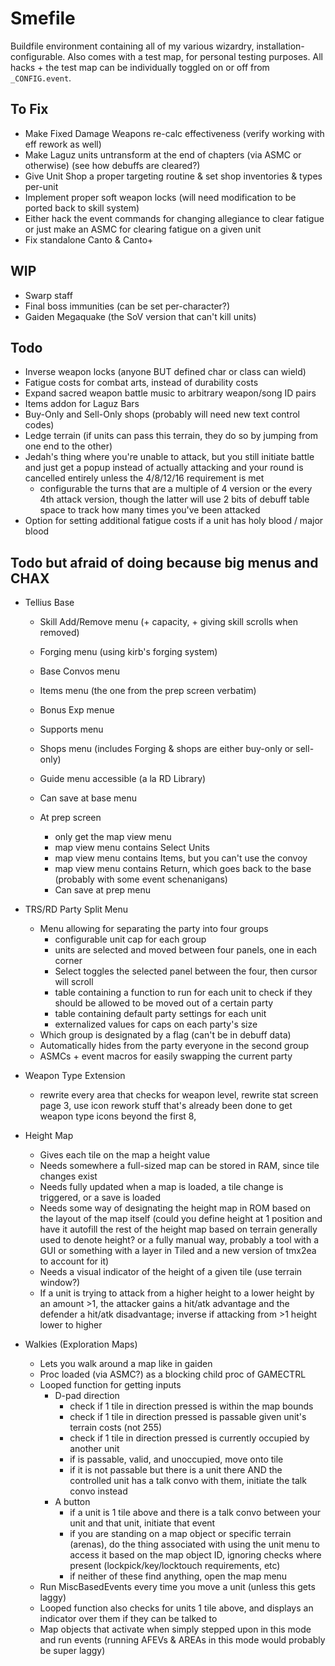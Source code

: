 
# Smefile

Buildfile environment containing all of my various wizardry, installation-configurable. Also comes with a test map, for personal testing purposes. All hacks + the test map can be individually toggled on or off from `_CONFIG.event`. 




## To Fix

- Make Fixed Damage Weapons re-calc effectiveness (verify working with eff rework as well)
- Make Laguz units untransform at the end of chapters (via ASMC or otherwise) (see how debuffs are cleared?)
- Give Unit Shop a proper targeting routine & set shop inventories & types per-unit
- Implement proper soft weapon locks (will need modification to be ported back to skill system)
- Either hack the event commands for changing allegiance to clear fatigue or just make an ASMC for clearing fatigue on a given unit
- Fix standalone Canto & Canto+

## WIP

- Swarp staff
- Final boss immunities (can be set per-character?)
- Gaiden Megaquake (the SoV version that can't kill units)

## Todo

- Inverse weapon locks (anyone BUT defined char or class can wield)
- Fatigue costs for combat arts, instead of durability costs
- Expand sacred weapon battle music to arbitrary weapon/song ID pairs
- Items addon for Laguz Bars
- Buy-Only and Sell-Only shops (probably will need new text control codes)
- Ledge terrain (if units can pass this terrain, they do so by jumping from one end to the other)
- Jedah's thing where you're unable to attack, but you still initiate battle and just get a popup instead of actually attacking and your round is cancelled entirely unless the 4/8/12/16 requirement is met
	- configurable the turns that are a multiple of 4 version or the every 4th attack version, though the latter will use 2 bits of debuff table space to track how many times you've been attacked
- Option for setting additional fatigue costs if a unit has holy blood / major blood

## Todo but afraid of doing because big menus and CHAX

- Tellius Base
	- Skill Add/Remove menu (+ capacity, + giving skill scrolls when removed)
	- Forging menu (using kirb's forging system)
	- Base Convos menu
	- Items menu (the one from the prep screen verbatim)
	- Bonus Exp menue
	- Supports menu
	- Shops menu (includes Forging & shops are either buy-only or sell-only)
	- Guide menu accessible (a la RD Library)
	- Can save at base menu
	
	- At prep screen
		- only get the map view menu 
		- map view menu contains Select Units
		- map view menu contains Items, but you can't use the convoy
		- map view menu contains Return, which goes back to the base (probably with some event schenanigans)
		- Can save at prep menu


- TRS/RD Party Split Menu
	- Menu allowing for separating the party into four groups
		- configurable unit cap for each group
		- units are selected and moved between four panels, one in each corner
		- Select toggles the selected panel between the four, then cursor will scroll
		- table containing a function to run for each unit to check if they should be allowed to be moved out of a certain party
		- table containing default party settings for each unit
		- externalized values for caps on each party's size
	- Which group is designated by a flag (can't be in debuff data)
	- Automatically hides from the party everyone in the second group
	- ASMCs + event macros for easily swapping the current party


- Weapon Type Extension
	- rewrite every area that checks for weapon level, rewrite stat screen page 3, use icon rework stuff that's already been done to get weapon type icons beyond the first 8, 


- Height Map
	- Gives each tile on the map a height value
	- Needs somewhere a full-sized map can be stored in RAM, since tile changes exist
	- Needs fully updated when a map is loaded, a tile change is triggered, or a save is loaded
	- Needs some way of designating the height map in ROM based on the layout of the map itself (could you define height at 1 position and have it autofill the rest of the height map based on terrain generally used to denote height? or a fully manual way, probably a tool with a GUI or something with a layer in Tiled and a new version of tmx2ea to account for it)
	- Needs a visual indicator of the height of a given tile (use terrain window?)
	- If a unit is trying to attack from a higher height to a lower height by an amount >1, the attacker gains a hit/atk advantage and the defender a hit/atk disadvantage; inverse if attacking from >1 height lower to higher
	
	
- Walkies (Exploration Maps)
	- Lets you walk around a map like in gaiden
	- Proc loaded (via ASMC?) as a blocking child proc of GAMECTRL
	- Looped function for getting inputs
		- D-pad direction 
			- check if 1 tile in direction pressed is within the map bounds
			- check if 1 tile in direction pressed is passable given unit's terrain costs (not 255)
			- check if 1 tile in direction pressed is currently occupied by another unit
			- if is passable, valid, and unoccupied, move onto tile
			- if it is not passable but there is a unit there AND the controlled unit has a talk convo with them, initiate the talk convo instead
		- A button
			- if a unit is 1 tile above and there is a talk convo between your unit and that unit, initiate that event
			- if you are standing on a map object or specific terrain (arenas), do the thing associated with using the unit menu to access it based on the map object ID, ignoring checks where present (lockpick/key/locktouch requirements, etc)
			- if neither of these find anything, open the map menu
	- Run MiscBasedEvents every time you move a unit (unless this gets laggy)
	- Looped function also checks for units 1 tile above, and displays an indicator over them if they can be talked to
	- Map objects that activate when simply stepped upon in this mode and run events (running AFEVs & AREAs in this mode would probably be super laggy)
	
	